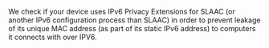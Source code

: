 We check if your device uses IPv6 Privacy Extensions for SLAAC (or another IPv6 configuration process than SLAAC) in order to prevent leakage of its unique MAC address (as part of its static IPv6 address) to computers it connects with over IPV6.
